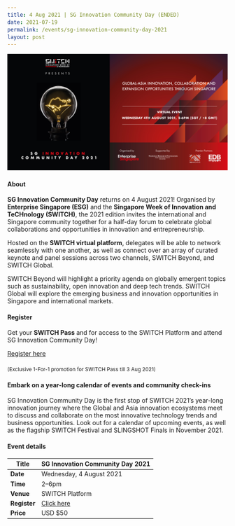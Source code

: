 ```yaml
---
title: 4 Aug 2021 | SG Innovation Community Day (ENDED)
date: 2021-07-19
permalink: /events/sg-innovation-community-day-2021
layout: post
---
```

![Alt text for image on Isomer site](/images/sg_innovation_community_day_2021_event_banner.jpg)

#### About

**SG Innovation Community Day** returns on 4 August 2021! Organised by **Enterprise Singapore (ESG)** and the **Singapore Week of Innovation and TeCHnology (SWITCH)**, the 2021 edition invites the international and Singapore community together for a half-day forum to celebrate global collaborations and opportunities in innovation and entrepreneurship.

Hosted on the **SWITCH virtual platform**, delegates will be able to network seamlessly with one another, as well as connect over an array of curated keynote and panel sessions across two channels, SWITCH Beyond, and SWITCH Global.

SWITCH Beyond will highlight a priority agenda on globally emergent topics such as sustainability, open innovation and deep tech trends. SWITCH Global will explore the emerging business and innovation opportunities in Singapore and international markets.

#### Register

Get your **SWITCH Pass** and for access to the SWITCH Platform and attend SG Innovation Community Day!

[Register here](https://bit.ly/2Uv69uy)

<sub>(Exclusive 1-For-1 promotion for SWITCH Pass till 3 Aug 2021)

#### Embark on a year-long calendar of events and community check-ins

SG Innovation Community Day is the first stop of SWITCH 2021’s year-long innovation journey where the Global and Asia innovation ecosystems meet to discuss and collaborate on the most innovative technology trends and business opportunities. Look out for a calendar of upcoming events, as well as the flagship SWITCH Festival and SLINGSHOT Finals in November 2021.


#### Event details


| **Title** | SG Innovation Community Day 2021|
| -------- | -------- |
|**Date** | Wednesday, 4 August 2021 
| **Time**    | 2–6pm |
|**Venue** | SWITCH Platform
| **Register** | [Click here](https://events.hubilo.com/switchsg/register) |
|**Price** | USD $50